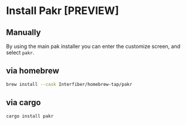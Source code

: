 # Install Pakr [PREVIEW]

## Manually
By using the main pak installer you can enter the customize screen,
and select ```pakr```.

## via homebrew
```bash
brew install --cask Interfiber/homebrew-tap/pakr
```

## via cargo
```bash
cargo install pakr
```